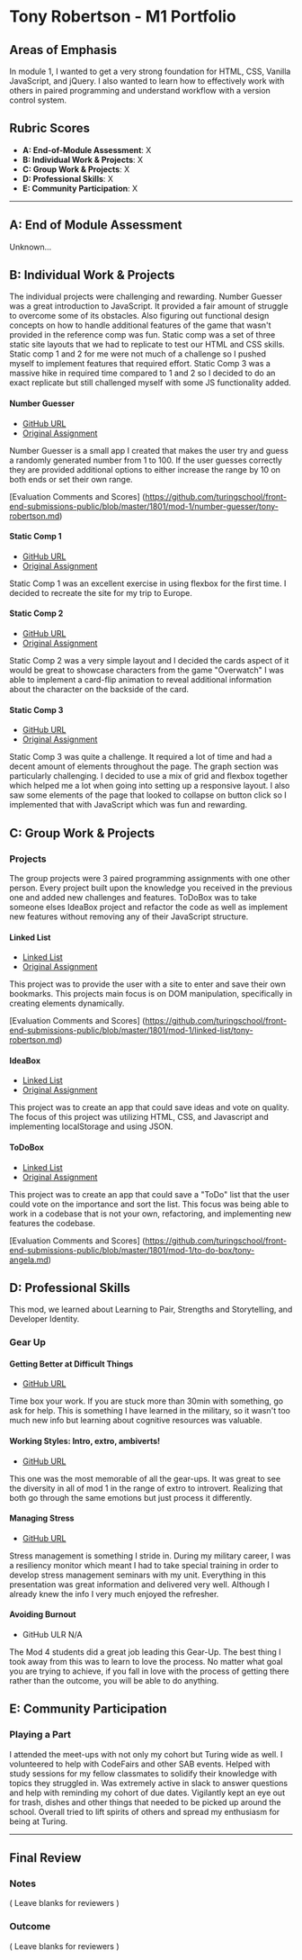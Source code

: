 # Tony Robertson - M1 Portfolio

## Areas of Emphasis

In module 1, I wanted to get a very strong foundation for HTML, CSS, Vanilla JavaScript, and jQuery. I also wanted to learn how to effectively work with others in paired programming and understand workflow with a version control system.

## Rubric Scores

* **A: End-of-Module Assessment**: X
* **B: Individual Work & Projects**: X
* **C: Group Work & Projects**: X
* **D: Professional Skills**: X
* **E: Community Participation**: X

-----------------------

## A: End of Module Assessment

Unknown...


## B: Individual Work & Projects

The individual projects were challenging and rewarding. Number Guesser was a great introduction to JavaScript. It provided a fair amount of struggle to overcome some of its obstacles. Also figuring out functional design concepts on how to handle additional features of the game that wasn't provided in the reference comp was fun. Static comp was a set of three static site layouts that we had to replicate to test our HTML and CSS skills. Static comp 1 and 2 for me were not much of a challenge so I pushed myself to implement features that required effort. Static Comp 3 was a massive hike in required time compared to 1 and 2 so I decided to do an exact replicate but still challenged myself with some JS functionality added.

#### Number Guesser

* [GitHub URL](https://github.com/tonyr729/number-guesser)
* [Original Assignment](http://frontend.turing.io/projects/number-guesser.html)

Number Guesser is a small app I created that makes the user try and guess a randomly generated number from 1 to 100. If the user guesses correctly they are provided additional options to either increase the range by 10 on both ends or set their own range.

[Evaluation Comments and Scores] (https://github.com/turingschool/front-end-submissions-public/blob/master/1801/mod-1/number-guesser/tony-robertson.md)

#### Static Comp 1

* [GitHub URL](https://github.com/tonyr729/tr-comp-challenge-1)
* [Original Assignment](http://frontend.turing.io/projects/m1-static-comp-1.html)

Static Comp 1 was an excellent exercise in using flexbox for the first time. I decided to recreate the site for my trip to Europe.

#### Static Comp 2

* [GitHub URL](https://github.com/tonyr729/tr-comp-challenge-2)
* [Original Assignment](http://frontend.turing.io/projects/m1-static-comp-2.html)

Static Comp 2 was a very simple layout and I decided the cards aspect of it would be great to showcase characters from the game "Overwatch" I was able to implement a card-flip animation to reveal additional information about the character on the backside of the card.

#### Static Comp 3

* [GitHub URL](https://github.com/tonyr729/tr-comp-challenge-1)
* [Original Assignment](http://frontend.turing.io/projects/m1-static-comp-3.html)


Static Comp 3 was quite a challenge. It required a lot of time and had a decent amount of elements throughout the page. The graph section was particularly challenging. I decided to use a mix of grid and flexbox together which helped me a lot when going into setting up a responsive layout. I also saw some elements of the page that looked to collapse on button click so I implemented that with JavaScript which was fun and rewarding. 


## C: Group Work & Projects

### Projects

The group projects were 3 paired programming assignments with one other person. Every project built upon the knowledge you received in the previous one and added new challenges and features. ToDoBox was to take someone elses IdeaBox project and refactor the code as well as implement new features without removing any of their JavaScript structure.

#### Linked List

* [Linked List](https://github.com/tonyr729/linked-list)
* [Original Assignment](http://frontend.turing.io/projects/linked-list.html)

This project was to provide the user with a site to enter and save their own bookmarks. This projects main focus is on DOM manipulation, specifically in creating elements dynamically.

[Evaluation Comments and Scores] (https://github.com/turingschool/front-end-submissions-public/blob/master/1801/mod-1/linked-list/tony-robertson.md)

#### IdeaBox

* [Linked List](https://github.com/tonyr729/idea-box)
* [Original Assignment](http://frontend.turing.io/projects/idea-box.html)

This project was to create an app that could save ideas and vote on quality. The focus of this project was utilizing HTML, CSS, and Javascript and implementing localStorage and using JSON.

#### ToDoBox

* [Linked List](https://github.com/tonyr729/todo-box-pivot)
* [Original Assignment](http://frontend.turing.io/projects/2DoBox-Pivot-Mod1.html)

This project was to create an app that could save a "ToDo" list that the user could vote on the importance and sort the list. This focus was being able to work in a codebase that is not your own, refactoring, and implementing new features the codebase.

[Evaluation Comments and Scores] (https://github.com/turingschool/front-end-submissions-public/blob/master/1801/mod-1/to-do-box/tony-angela.md)


## D: Professional Skills
This mod, we learned about Learning to Pair, Strengths and Storytelling, and Developer Identity.



### Gear Up
#### Getting Better at Difficult Things

* [GitHub URL](https://github.com/turingschool/gear-up/blob/master/m1_citizenship/session_2_getting_better_at_difficult_things.md)

Time box your work. If you are stuck more than 30min with something, go ask for help. This is something I have learned in the military, so it wasn't too much new info but learning about cognitive resources was valuable.

#### Working Styles: Intro, extro, ambiverts!

* [GitHub URL](https://github.com/turingschool/gear-up/blob/master/m1_citizenship/session_3_intro_extro_ambivert_styles.markdown)

This one was the most memorable of all the gear-ups. It was great to see the diversity in all of mod 1 in the range of extro to introvert. Realizing that both go through the same emotions but just process it differently.

#### Managing Stress

* [GitHub URL](https://github.com/turingschool/gear-up/blob/master/m1_citizenship/session_3_managing_stress.md)

Stress management is something I stride in. During my military career, I was a resiliency monitor which meant I had to take special training in order to develop stress management seminars with my unit. Everything in this presentation was great information and delivered very well. Although I already knew the info I very much enjoyed the refresher.


#### Avoiding Burnout

* GitHub ULR N/A

The Mod 4 students did a great job leading this Gear-Up. The best thing I took away from this was to learn to love the process. No matter what goal you are trying to achieve, if you fall in love with the process of getting there rather than the outcome, you will be able to do anything.

## E: Community Participation

### Playing a Part

I attended the meet-ups with not only my cohort but Turing wide as well. 
I volunteered to help with CodeFairs and other SAB events.
Helped with study sessions for my fellow classmates to solidify their knowledge with topics they struggled in.
Was extremely active in slack to answer questions and help with reminding my cohort of due dates.
Vigilantly kept an eye out for trash, dishes and other things that needed to be picked up around the school.
Overall tried to lift spirits of others and spread my enthusiasm for being at Turing.

------------------

## Final Review

### Notes

( Leave blanks for reviewers )

### Outcome

( Leave blanks for reviewers )
